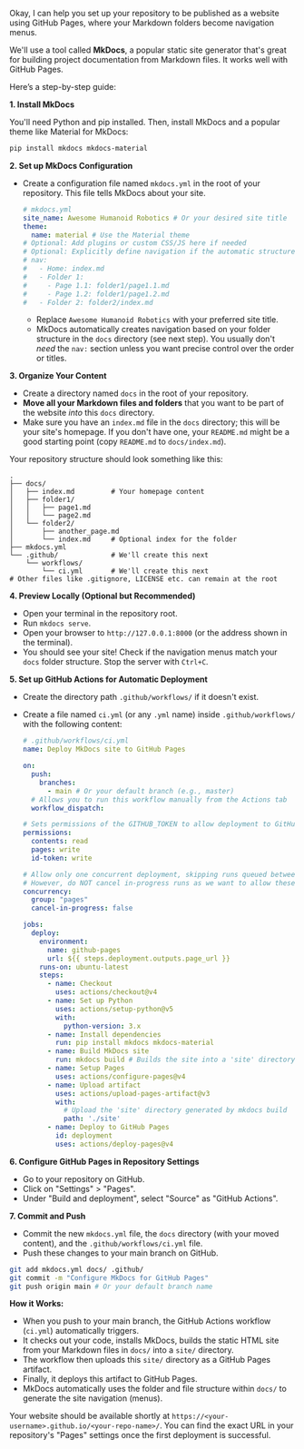 Okay, I can help you set up your repository to be published as a website using GitHub Pages, where your Markdown folders become navigation menus.

We'll use a tool called **MkDocs**, a popular static site generator that's great for building project documentation from Markdown files. It works well with GitHub Pages.

Here’s a step-by-step guide:

**1. Install MkDocs**

You'll need Python and pip installed. Then, install MkDocs and a popular theme like Material for MkDocs:

```bash
pip install mkdocs mkdocs-material
```

**2. Set up MkDocs Configuration**

*   Create a configuration file named `mkdocs.yml` in the root of your repository. This file tells MkDocs about your site.

    ```yaml
    # mkdocs.yml
    site_name: Awesome Humanoid Robotics # Or your desired site title
    theme:
      name: material # Use the Material theme
    # Optional: Add plugins or custom CSS/JS here if needed
    # Optional: Explicitly define navigation if the automatic structure isn't right
    # nav:
    #   - Home: index.md
    #   - Folder 1:
    #     - Page 1.1: folder1/page1.1.md
    #     - Page 1.2: folder1/page1.2.md
    #   - Folder 2: folder2/index.md
    ```

    *   Replace `Awesome Humanoid Robotics` with your preferred site title.
    *   MkDocs automatically creates navigation based on your folder structure in the `docs` directory (see next step). You usually don't *need* the `nav:` section unless you want precise control over the order or titles.

**3. Organize Your Content**

*   Create a directory named `docs` in the root of your repository.
*   **Move all your Markdown files and folders** that you want to be part of the website *into* this `docs` directory.
*   Make sure you have an `index.md` file in the `docs` directory; this will be your site's homepage. If you don't have one, your `README.md` might be a good starting point (copy `README.md` to `docs/index.md`).

Your repository structure should look something like this:

```
.
├── docs/
│   ├── index.md         # Your homepage content
│   ├── folder1/
│   │   ├── page1.md
│   │   └── page2.md
│   └── folder2/
│       ├── another_page.md
│       └── index.md     # Optional index for the folder
├── mkdocs.yml
└── .github/             # We'll create this next
    └── workflows/
        └── ci.yml       # We'll create this next
# Other files like .gitignore, LICENSE etc. can remain at the root
```

**4. Preview Locally (Optional but Recommended)**

*   Open your terminal in the repository root.
*   Run `mkdocs serve`.
*   Open your browser to `http://127.0.0.1:8000` (or the address shown in the terminal).
*   You should see your site! Check if the navigation menus match your `docs` folder structure. Stop the server with `Ctrl+C`.

**5. Set up GitHub Actions for Automatic Deployment**

*   Create the directory path `.github/workflows/` if it doesn't exist.
*   Create a file named `ci.yml` (or any `.yml` name) inside `.github/workflows/` with the following content:

    ```yaml
    # .github/workflows/ci.yml
    name: Deploy MkDocs site to GitHub Pages

    on:
      push:
        branches:
          - main # Or your default branch (e.g., master)
      # Allows you to run this workflow manually from the Actions tab
      workflow_dispatch:

    # Sets permissions of the GITHUB_TOKEN to allow deployment to GitHub Pages
    permissions:
      contents: read
      pages: write
      id-token: write

    # Allow only one concurrent deployment, skipping runs queued between the run in-progress and latest queued.
    # However, do NOT cancel in-progress runs as we want to allow these production deployments to complete.
    concurrency:
      group: "pages"
      cancel-in-progress: false

    jobs:
      deploy:
        environment:
          name: github-pages
          url: ${{ steps.deployment.outputs.page_url }}
        runs-on: ubuntu-latest
        steps:
          - name: Checkout
            uses: actions/checkout@v4
          - name: Set up Python
            uses: actions/setup-python@v5
            with:
              python-version: 3.x
          - name: Install dependencies
            run: pip install mkdocs mkdocs-material
          - name: Build MkDocs site
            run: mkdocs build # Builds the site into a 'site' directory
          - name: Setup Pages
            uses: actions/configure-pages@v4
          - name: Upload artifact
            uses: actions/upload-pages-artifact@v3
            with:
              # Upload the 'site' directory generated by mkdocs build
              path: './site'
          - name: Deploy to GitHub Pages
            id: deployment
            uses: actions/deploy-pages@v4
    ```

**6. Configure GitHub Pages in Repository Settings**

*   Go to your repository on GitHub.
*   Click on "Settings" > "Pages".
*   Under "Build and deployment", select "Source" as "GitHub Actions".

**7. Commit and Push**

*   Commit the new `mkdocs.yml` file, the `docs` directory (with your moved content), and the `.github/workflows/ci.yml` file.
*   Push these changes to your main branch on GitHub.

```bash
git add mkdocs.yml docs/ .github/
git commit -m "Configure MkDocs for GitHub Pages"
git push origin main # Or your default branch name
```

**How it Works:**

*   When you push to your main branch, the GitHub Actions workflow (`ci.yml`) automatically triggers.
*   It checks out your code, installs MkDocs, builds the static HTML site from your Markdown files in `docs/` into a `site/` directory.
*   The workflow then uploads this `site/` directory as a GitHub Pages artifact.
*   Finally, it deploys this artifact to GitHub Pages.
*   MkDocs automatically uses the folder and file structure within `docs/` to generate the site navigation (menus).

Your website should be available shortly at `https://<your-username>.github.io/<your-repo-name>/`. You can find the exact URL in your repository's "Pages" settings once the first deployment is successful.
